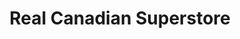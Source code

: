 ---
title: "Real Canadian Superstore"
url: /edmonton/real-canadian-superstore-kingsway-nw/
shop: Supermarkt
---